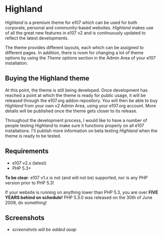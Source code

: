 # Highland #

*Highland* is a premium theme for e107 which can be used for both corporate, personal and community-based websites. *Highland* makes use of all the great new features in e107 v2 and is continuously updated to reflect the latest developments. 

The theme provides different layouts, each which can be assigned to different pages. In addition, there is room for changing a lot of theme options by using the *Theme options* section in the Admin Area of your e107 installation.

## Buying the Highland theme ##
At this point, the theme is still being developed. Once development has reached a point at which the theme is ready for public usage, it will be released through the e107.org addon repository. You will then be able to buy *Highland* from your own v2 Admin Area, using your e107.org account. More details will be published once the theme gets closer to its release. 

Throughout the development process, I would like to have a number of people testing *Highland* to make sure it functions properly on all e107 installations. I'll publish more information on beta testing *Highland* when the theme is ready to be tested. 

## Requirements ##
* e107 v2.x (latest)
* PHP 5.3+

**To be clear**: e107 v1.x is not (and will not be) supported, nor is any PHP version prior to PHP 5.3! 

If your website is running on anything lower than PHP 5.3,  you are over  **FIVE YEARS  behind on schedule!** PHP 5.3.0 was released on the 30th of June 2009, do something!


## Screenshots ##
* *screenshots will be added asap*


